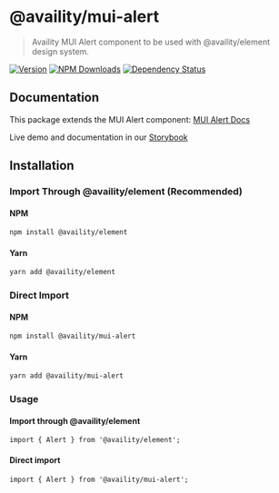 # @availity/mui-alert

> Availity MUI Alert component to be used with @availity/element design system.

[![Version](https://img.shields.io/npm/v/@availity/mui-alert.svg?style=for-the-badge)](https://www.npmjs.com/package/@availity/mui-alert)
[![NPM Downloads](https://img.shields.io/npm/dt/@availity/mui-alert.svg?style=for-the-badge)](https://www.npmjs.com/package/@availity/mui-alert)
[![Dependency Status](https://img.shields.io/librariesio/release/npm/@availity/mui-alert?style=for-the-badge)](https://github.com/Availity/availity-react/blob/master/packages/mui-alert/package.json)

## Documentation

This package extends the MUI Alert component: [MUI Alert Docs](https://mui.com/components/alert/)

Live demo and documentation in our [Storybook](https://availity.github.io/element/?path=/docs/components-alert-introduction--docs)

## Installation

### Import Through @availity/element (Recommended)

#### NPM

```bash
npm install @availity/element
```

#### Yarn

```bash
yarn add @availity/element
```

### Direct Import

#### NPM

```bash
npm install @availity/mui-alert
```

#### Yarn

```bash
yarn add @availity/mui-alert
```

### Usage

#### Import through @availity/element

```tsx
import { Alert } from '@availity/element';
```

#### Direct import

```tsx
import { Alert } from '@availity/mui-alert';
```
